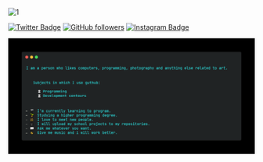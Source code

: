 ![1](https://github.com/davidbrodrigues/davidbrodrigues/blob/main/assets/capi.gif)

<div align="centre">

[![Twitter Badge](http://img.shields.io/badge/-@davebr_19-1ca0f1?style=social&logo=twitter&logoColor=blue&link=https://twitter.com/davebr_19)](https://twitter.com/davebr_19) 
[![GitHub followers](https://img.shields.io/github/followers/davidbrodrigues?label=Follow&style=social)](https://github.com/davidbrodrigues)
[![Instagram Badge](https://img.shields.io/badge/-@dave_19-blue?style=social&logo=Instagram&link=https://www.instagram.com/dave_19/)](https://www.instagram.com/dave_19/) 

 </div>

![carbon](https://github.com/davidbrodrigues/davidbrodrigues/blob/main/assets/code.png)
